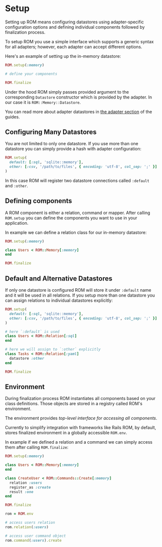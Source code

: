 # Setup

Setting up ROM means configuring datastores using adapter-specific configuration
options and defining individual components followed by finalization process.

To setup ROM you use a simple interface which supports a generic syntax for all
adapters; however, each adapter can accept different options.

Here's an example of setting up the in-memory datastore:

``` ruby
ROM.setup(:memory)

# define your components

ROM.finalize
```
Under the hood ROM simply passes provided argument to the corresponding `Datastore`
constructor which is provided by the adapter. In our case it is `ROM::Memory::Datastore`.

You can read more about adapter datastores in [the adapter section](#) of the guides.

## Configuring Many Datastores

You are not limited to only one datastore. If you use more than one datastore you
can simply provide a hash with adapter configuration:

``` ruby
ROM.setup(
  default: [:sql, 'sqlite::memory'],
  other: [:csv, '/path/to/files', { encoding: 'utf-8', col_sep: ';' }]
)
```

In this case ROM will register two datastore connections called `:default` and
`:other`.

## Defining components

A ROM component is either a relation, command or mapper. After calling `ROM.setup`
you can define the components you want to use in your application.

In example we can define a relation class for our in-memory datastore:

``` ruby
ROM.setup(:memory)

class Users < ROM::Memory[:memory]
end

ROM.finalize
```

## Default and Alternative Datastores

If only one datastore is configured ROM will store it under `:default` name and
it will be used in all relations. If you setup more than one datastore you can
assign relations to individual datastores explicitly:

``` ruby
ROM.setup(
  default: [:sql, 'sqlite::memory'],
  other: [:csv, '/path/to/files', { encoding: 'utf-8', col_sep: ';' }]
)

# here `:default` is used
class Users < ROM::Relation[:sql]
end

# here we will assign to `:other` explicitly
class Tasks < ROM::Relation[:yaml]
  datastore :other
end

ROM.finalize
```

## Environment

During finalization process ROM instantiates all components based on your class
definitions. Those objects are stored in a registry called ROM's environment.

The environment provides *top-level interface for accessing all components*.

Currently to simplify integration with frameworks like Rails ROM, by default,
stores finalized environment in a globally accessible `ROM.env`.

In example if we defined a relation and a command we can simply access them after
calling `ROM.finalize`:

``` ruby
ROM.setup(:memory)

class Users < ROM::Memory[:memory]
end

class CreateUser < ROM::Commands::Create[:memory]
  relation :users
  register_as :create
  result :one
end

ROM.finalize

rom = ROM.env

# access users relation
rom.relation(:users)

# access user command object
rom.command(:users).create
```
